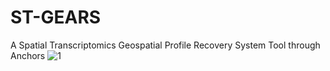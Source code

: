 # ST-GEARS
A Spatial Transcriptomics Geospatial Profile Recovery System Tool through Anchors
![1](https://github.com/STOmics/ST-GEARS/assets/96898334/1c1cd480-0094-4a48-989e-676e2524f5d5)
